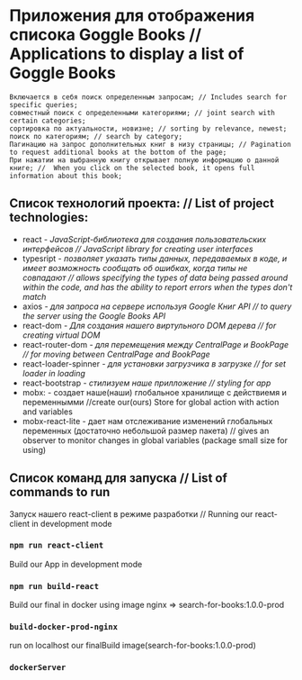 # Приложения для отображения списока Goggle Books // Applications to display a list of Goggle Books
    Включается в себя поиск определенным запросам; // Includes search for specific queries;  
    совместный поиск с определенными категориями; // joint search with certain categories;  
    сортировка по актуальности, новизне; // sorting by relevance, newest;  
    поиск по категориям; // search by category;  
    Пагинацию на запрос дополнительных книг в низу страницы; // Pagination to request additional books at the bottom of the page;  
    При нажатии на выбранную книгу открывает полную информацию о данной книге; //  When you click on the selected book, it opens full information about this book;  

## Список технологий проекта: // List of project technologies:  
* react - _JavaScript-библиотека для создания пользовательских интерфейсов // JavaScript library for creating user interfaces_  
* typesript - _позволяет указать типы данных, передаваемых в коде, и имеет возможность сообщать об ошибках, когда типы не совпадают // allows specifying the types of data being passed around within the code, and has the ability to report errors when the types don't match_  
* axios - _для запроса на сервере используя Google Книг API // to query the server using the Google Books API_  
* react-dom - _Для создания нашего виртульного DOM дерева // for creating virtual DOM_  
* react-router-dom - _для перемещения между CentralPage и BookPage // for moving between CentralPage and BookPage_  
* react-loader-spinner  - _для установки загрузчика в загрузке // for set loader in loading_  
* react-bootstrap - _стилизуем наше прилложение // styling for app_  
* mobx: - создает наше(наши) глобальное хранилище с действиемя и переменнымми  //create our(ours) Store for global action with action and variables  
* mobx-react-lite - дает нам отслеживание изменений глобальных переменных (достаточно небольшой размер пакета) // gives an observer to monitor changes in global variables (package small size for using)

## Список команд для запуска // List of commands to run

Запуск нашего react-client в режиме разработки // Running our react-client in development mode  
### `npm run react-client`
Build our App in development mode
### `npm run build-react`
Build our final in docker using image nginx => search-for-books:1.0.0-prod
### `build-docker-prod-nginx`
run on localhost our finalBuild image(search-for-books:1.0.0-prod)
### `dockerServer`
